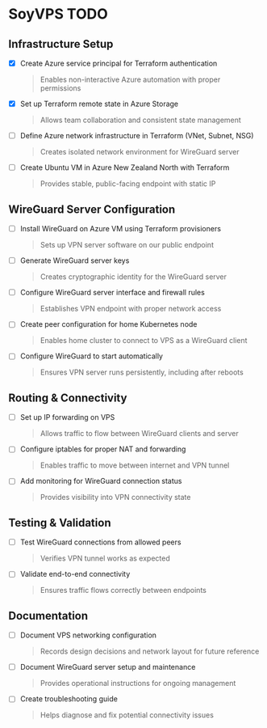# SoyVPS TODO

## Infrastructure Setup

- [x] Create Azure service principal for Terraform authentication
  > Enables non-interactive Azure automation with proper permissions

- [x] Set up Terraform remote state in Azure Storage
  > Allows team collaboration and consistent state management

- [ ] Define Azure network infrastructure in Terraform (VNet, Subnet, NSG)
  > Creates isolated network environment for WireGuard server

- [ ] Create Ubuntu VM in Azure New Zealand North with Terraform
  > Provides stable, public-facing endpoint with static IP

## WireGuard Server Configuration

- [ ] Install WireGuard on Azure VM using Terraform provisioners
  > Sets up VPN server software on our public endpoint

- [ ] Generate WireGuard server keys
  > Creates cryptographic identity for the WireGuard server

- [ ] Configure WireGuard server interface and firewall rules
  > Establishes VPN endpoint with proper network access

- [ ] Create peer configuration for home Kubernetes node
  > Enables home cluster to connect to VPS as a WireGuard client

- [ ] Configure WireGuard to start automatically
  > Ensures VPN server runs persistently, including after reboots

## Routing & Connectivity

- [ ] Set up IP forwarding on VPS
  > Allows traffic to flow between WireGuard clients and server

- [ ] Configure iptables for proper NAT and forwarding
  > Enables traffic to move between internet and VPN tunnel

- [ ] Add monitoring for WireGuard connection status
  > Provides visibility into VPN connectivity state

## Testing & Validation

- [ ] Test WireGuard connections from allowed peers
  > Verifies VPN tunnel works as expected

- [ ] Validate end-to-end connectivity
  > Ensures traffic flows correctly between endpoints

## Documentation

- [ ] Document VPS networking configuration
  > Records design decisions and network layout for future reference

- [ ] Document WireGuard server setup and maintenance
  > Provides operational instructions for ongoing management

- [ ] Create troubleshooting guide
  > Helps diagnose and fix potential connectivity issues 